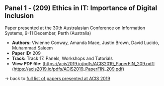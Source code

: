 ## Panel 1 - (209) Ethics in IT: Importance of Digital Inclusion

Paper presented at the 30th Australasian Conference on Information Systems, 9-11 December, Perth (Australia)
- **Authors:** Vivienne Conway, Amanda Mace, Justin Brown, David Lucido, Muhammad Saleem
- **Paper ID:** 209
- **Track:** Track 17. Panels, Workshops and Tutorials
- **View PDF file**: [https://acis2019.io/pdfs/ACIS2019_PaperFIN_209.pdf](https://acis2019.io/pdfs/ACIS2019_PaperFIN_209.pdf)

&rarr; back to [full list of papers presented at ACIS 2019](https://acis2019.io/)